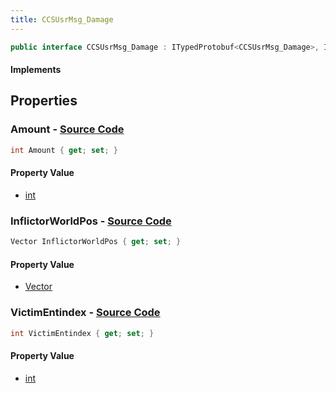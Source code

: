 ```yaml
---
title: CCSUsrMsg_Damage
---
```


```csharp
public interface CCSUsrMsg_Damage : ITypedProtobuf<CCSUsrMsg_Damage>, INativeHandle, INetMessage<CCSUsrMsg_Damage>, IDisposable
```

#### Implements

## Properties

### **Amount** - [Source Code](https://github.com/swiftly-solution/swiftlys2/blob/main/managed/src/SwiftlyS2.Generated/Protobufs/Interfaces/CCSUsrMsg_Damage.cs#L18)

```csharp
int Amount { get; set; }
```

#### Property Value

- [int](https://learn.microsoft.com/dotnet/api/system.int32)

### **InflictorWorldPos** - [Source Code](https://github.com/swiftly-solution/swiftlys2/blob/main/managed/src/SwiftlyS2.Generated/Protobufs/Interfaces/CCSUsrMsg_Damage.cs#L21)

```csharp
Vector InflictorWorldPos { get; set; }
```

#### Property Value

- [Vector](/docs/api/shared/natives/vector)

### **VictimEntindex** - [Source Code](https://github.com/swiftly-solution/swiftlys2/blob/main/managed/src/SwiftlyS2.Generated/Protobufs/Interfaces/CCSUsrMsg_Damage.cs#L24)

```csharp
int VictimEntindex { get; set; }
```

#### Property Value

- [int](https://learn.microsoft.com/dotnet/api/system.int32)

